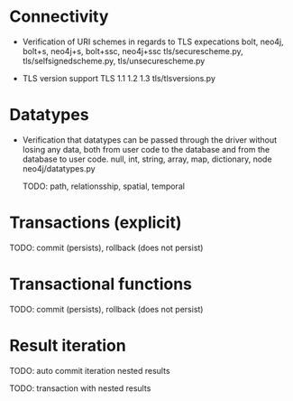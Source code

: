 # Connectivity

* Verification of URI schemes in regards to TLS expecations
  bolt, neo4j, bolt+s, neo4j+s, bolt+ssc, neo4j+ssc
  tls/securescheme.py, tls/selfsignedscheme.py, tls/unsecurescheme.py

* TLS version support
  TLS 1.1 1.2 1.3
  tls/tlsversions.py

# Datatypes

* Verification that datatypes can be passed through the driver without losing any data, both
  from user code to the database and from the database to user code.
  null, int, string, array, map, dictionary, node
  neo4j/datatypes.py

  TODO: path, relationsship, spatial, temporal

# Transactions (explicit)

  TODO: commit (persists), rollback (does not persist)


# Transactional functions

  TODO: commit (persists), rollback (does not persist)


# Result iteration

  TODO: auto commit iteration nested results

  TODO: transaction with nested results
